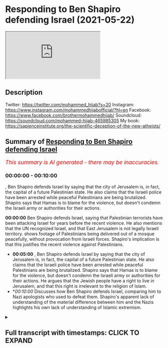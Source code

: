# Responding to Ben Shapiro defending Israel (2021-05-22)

<iframe loading='lazy' src='https://www.youtube.com/embed/swuU7XzKf8o'></iframe>

## Description

Twitter: https://twitter.com/mohammed_hijab?s=20
Instagram: https://www.instagram.com/mohammedhijabofficial/?hl=en
Facebook: https://www.facebook.com/brothermohammedhijab/
Soundcloud: https://soundcloud.com/mohammed-hijab-465985305
My book: https://sapienceinstitute.org/the-scientific-deception-of-the-new-atheists/

## Summary of [Responding to Ben Shapiro defending Israel](https://www.youtube.com/watch?v=swuU7XzKf8o)


*<span style="color:red; font-size:125%">This summary is AI generated - there may be inaccuracies</span>. [](/)*

### <a onclick="modifyYTiframeseektime('0')">00:00:00</a> - <a onclick="modifyYTiframeseektime('600')">00:10:00</a>

, Ben Shapiro defends Israel by saying that the city of Jerusalem is, in fact, the capital of a future Palestinian state. He also claims that the Israeli police have been arrested while peaceful Palestinians are being brutalized. Shapiro says that Hamas is to blame for the violence, but doesn't condemn the Israeli army or authorities for their actions.

**<a onclick="modifyYTiframeseektime('0')">00:00:00</a>** Ben Shapiro defends Israel, saying that Palestinian terrorists have been attacking Israel for years before the recent violence. He also mentions that the UN recognized Israel, and that East Jerusalem is not legally Israeli territory.  shows footage of Palestinians being delivered out of a mosque peacefully, without provocation from Israeli forces. Shapiro's implication is that this justifies the recent violence against Palestinians.
* **<a onclick="modifyYTiframeseektime('300')">00:05:00</a>** , Ben Shapiro defends Israel by saying that the city of Jerusalem is, in fact, the capital of a future Palestinian state. He also claims that the Israeli police have been arrested while peaceful Palestinians are being brutalized. Shapiro says that Hamas is to blame for the violence, but doesn't condemn the Israeli army or authorities for their actions. He argues that the Jewish people have a right to live in Jerusalem, and that this right is irrelevant to the religion of Islam.
* **<a onclick="modifyYTiframeseektime('600')">00:10:00</a>* Discusses how Ben Shapiro defends Israel, comparing him to Nazi apologists who used to defeat them. Shapiro's apparent lack of understanding of the material difference between him and the Nazis highlights his own lack of understanding of Islamic extremism.

<details><summary><h2>Full transcript with timestamps: CLICK TO EXPAND</h2></summary>

<a onclick="modifyYTiframeseektime('2')">0:00:02</a> today i'm going to be doing a response  
<a onclick="modifyYTiframeseektime('4')">0:00:04</a> to a duplicious man  
<a onclick="modifyYTiframeseektime('7')">0:00:07</a> a man who twists and skews  
<a onclick="modifyYTiframeseektime('10')">0:00:10</a> the facts in order to suit his own  
<a onclick="modifyYTiframeseektime('14')">0:00:14</a> zionistic agenda a man  
<a onclick="modifyYTiframeseektime('17')">0:00:17</a> who's too cowardly and spineless to move  
<a onclick="modifyYTiframeseektime('20')">0:00:20</a> forward  
<a onclick="modifyYTiframeseektime('20')">0:00:20</a> and debate somebody on equal footing  
<a onclick="modifyYTiframeseektime('23')">0:00:23</a> with him  
<a onclick="modifyYTiframeseektime('25')">0:00:25</a> and who just like his army that he  
<a onclick="modifyYTiframeseektime('27')">0:00:27</a> supports the zionist israeli army  
<a onclick="modifyYTiframeseektime('30')">0:00:30</a> only likes to pick on kids and college  
<a onclick="modifyYTiframeseektime('33')">0:00:33</a> students  
<a onclick="modifyYTiframeseektime('35')">0:00:35</a> it's none other than the little man the  
<a onclick="modifyYTiframeseektime('37')">0:00:37</a> puny man  
<a onclick="modifyYTiframeseektime('40')">0:00:40</a> ben shapiro let's take a look at what  
<a onclick="modifyYTiframeseektime('42')">0:00:42</a> this  
<a onclick="modifyYTiframeseektime('43')">0:00:43</a> man says and come back  
<a onclick="modifyYTiframeseektime('47')">0:00:47</a> and respond to it you've been watching  
<a onclick="modifyYTiframeseektime('49')">0:00:49</a> the media today i'm sure  
<a onclick="modifyYTiframeseektime('51')">0:00:51</a> and you have seen that there is violence  
<a onclick="modifyYTiframeseektime('52')">0:00:52</a> in jerusalem now the way the media  
<a onclick="modifyYTiframeseektime('54')">0:00:54</a> covered this sort of stuff is they  
<a onclick="modifyYTiframeseektime('55')">0:00:55</a> always suggest  
<a onclick="modifyYTiframeseektime('55')">0:00:55</a> that it's a cycle of violence both sides  
<a onclick="modifyYTiframeseektime('57')">0:00:57</a> are to blame this is because the media  
<a onclick="modifyYTiframeseektime('59')">0:00:59</a> are ignorant and stupid and have no  
<a onclick="modifyYTiframeseektime('60')">0:01:00</a> expectations of humane and decent  
<a onclick="modifyYTiframeseektime('62')">0:01:02</a> behavior  
<a onclick="modifyYTiframeseektime('63')">0:01:03</a> by radicals in the palestinian community  
<a onclick="modifyYTiframeseektime('66')">0:01:06</a> now the vast majority of palestinians  
<a onclick="modifyYTiframeseektime('67')">0:01:07</a> are not people presumably who want to  
<a onclick="modifyYTiframeseektime('69')">0:01:09</a> engage in violence and terrorism  
<a onclick="modifyYTiframeseektime('70')">0:01:10</a> but there are a lot of people in that  
<a onclick="modifyYTiframeseektime('72')">0:01:12</a> community who do in fact want to engage  
<a onclick="modifyYTiframeseektime('73')">0:01:13</a> in violence and terrorism and those  
<a onclick="modifyYTiframeseektime('74')">0:01:14</a> people  
<a onclick="modifyYTiframeseektime('75')">0:01:15</a> tend to occupy the highest rungs of  
<a onclick="modifyYTiframeseektime('77')">0:01:17</a> palestinian governmental structures  
<a onclick="modifyYTiframeseektime('78')">0:01:18</a> hamas  
<a onclick="modifyYTiframeseektime('79')">0:01:19</a> runs at the gaza strip it is an open  
<a onclick="modifyYTiframeseektime('81')">0:01:21</a> terrorist group islamic jihad  
<a onclick="modifyYTiframeseektime('83')">0:01:23</a> and fatah are the other groups that run  
<a onclick="modifyYTiframeseektime('86')">0:01:26</a> judea and samaria the so-called west  
<a onclick="modifyYTiframeseektime('87')">0:01:27</a> bank  
<a onclick="modifyYTiframeseektime('88')">0:01:28</a> hey those groups are terrorist groups  
<a onclick="modifyYTiframeseektime('90')">0:01:30</a> they've been terrorist groups for a very  
<a onclick="modifyYTiframeseektime('91')">0:01:31</a> long time  
<a onclick="modifyYTiframeseektime('92')">0:01:32</a> now the pretext for all of this is the  
<a onclick="modifyYTiframeseektime('93')">0:01:33</a> eviction of some palestinian families  
<a onclick="modifyYTiframeseektime('95')">0:01:35</a> from  
<a onclick="modifyYTiframeseektime('96')">0:01:36</a> sheikh jarrah from homes in sheikh  
<a onclick="modifyYTiframeseektime('97')">0:01:37</a> gerard  
<a onclick="modifyYTiframeseektime('99')">0:01:39</a> allowed to live elsewhere they're just  
<a onclick="modifyYTiframeseektime('101')">0:01:41</a> not allowed to live in these particular  
<a onclick="modifyYTiframeseektime('102')">0:01:42</a> homes because they don't have legal deed  
<a onclick="modifyYTiframeseektime('103')">0:01:43</a> to these homes there's been a string  
<a onclick="modifyYTiframeseektime('106')">0:01:46</a> how dare you come forward  
<a onclick="modifyYTiframeseektime('109')">0:01:49</a> and say and put this as a legal issue  
<a onclick="modifyYTiframeseektime('113')">0:01:53</a> east jerusalem is not the property  
<a onclick="modifyYTiframeseektime('116')">0:01:56</a> and is not recognized as israel by the  
<a onclick="modifyYTiframeseektime('120')">0:02:00</a> entire international community  
<a onclick="modifyYTiframeseektime('122')">0:02:02</a> including the un which gave your  
<a onclick="modifyYTiframeseektime('125')">0:02:05</a> pathetic state  
<a onclick="modifyYTiframeseektime('126')">0:02:06</a> its legitimacy in the first instance  
<a onclick="modifyYTiframeseektime('131')">0:02:11</a> how dare you come and and trivialize the  
<a onclick="modifyYTiframeseektime('134')">0:02:14</a> plight  
<a onclick="modifyYTiframeseektime('135')">0:02:15</a> how dare you trivialize the plight of  
<a onclick="modifyYTiframeseektime('138')">0:02:18</a> those evicted for  
<a onclick="modifyYTiframeseektime('139')">0:02:19</a> no good reason at all from a territory  
<a onclick="modifyYTiframeseektime('142')">0:02:22</a> that doesn't even belong to your state  
<a onclick="modifyYTiframeseektime('145')">0:02:25</a> that you protect the state of israel  
<a onclick="modifyYTiframeseektime('150')">0:02:30</a> decisions going all the way back to 1970  
<a onclick="modifyYTiframeseektime('151')">0:02:31</a> by israeli courts suggesting that people  
<a onclick="modifyYTiframeseektime('153')">0:02:33</a> who have the original legal deeds  
<a onclick="modifyYTiframeseektime('155')">0:02:35</a> to these homes have the israeli courts  
<a onclick="modifyYTiframeseektime('158')">0:02:38</a> don't have a jurisdiction in east  
<a onclick="modifyYTiframeseektime('160')">0:02:40</a> jerusalem  
<a onclick="modifyYTiframeseektime('161')">0:02:41</a> mentioning israeli courts in the context  
<a onclick="modifyYTiframeseektime('163')">0:02:43</a> of east jerusalem  
<a onclick="modifyYTiframeseektime('165')">0:02:45</a> means that you are complicit and you are  
<a onclick="modifyYTiframeseektime('167')">0:02:47</a> acquiescent  
<a onclick="modifyYTiframeseektime('169')">0:02:49</a> not even you are supportive of a  
<a onclick="modifyYTiframeseektime('172')">0:02:52</a> colonial occupier  
<a onclick="modifyYTiframeseektime('174')">0:02:54</a> which is israel it's an occupier of east  
<a onclick="modifyYTiframeseektime('177')">0:02:57</a> jerusalem  
<a onclick="modifyYTiframeseektime('180')">0:03:00</a> it suits you well to ignore  
<a onclick="modifyYTiframeseektime('183')">0:03:03</a> international law and to ignore the un  
<a onclick="modifyYTiframeseektime('187')">0:03:07</a> when it suits you when it's the very u.n  
<a onclick="modifyYTiframeseektime('191')">0:03:11</a> that gave you the legitimacy that you  
<a onclick="modifyYTiframeseektime('193')">0:03:13</a> think you have as a state  
<a onclick="modifyYTiframeseektime('195')">0:03:15</a> the so-called state of israel  
<a onclick="modifyYTiframeseektime('201')">0:03:21</a> how dare you try and trivialize the  
<a onclick="modifyYTiframeseektime('203')">0:03:23</a> plight  
<a onclick="modifyYTiframeseektime('205')">0:03:25</a> of those people ability to charge rent  
<a onclick="modifyYTiframeseektime('208')">0:03:28</a> to the people living in homes people  
<a onclick="modifyYTiframeseektime('209')">0:03:29</a> haven't been  
<a onclick="modifyYTiframeseektime('210')">0:03:30</a> paying the rent and so now they're going  
<a onclick="modifyYTiframeseektime('211')">0:03:31</a> to be taken out of the homes the same  
<a onclick="modifyYTiframeseektime('214')">0:03:34</a> way that if you don't pay your rent in  
<a onclick="modifyYTiframeseektime('215')">0:03:35</a> the united states you're going to be  
<a onclick="modifyYTiframeseektime('216')">0:03:36</a> taken out of the homes  
<a onclick="modifyYTiframeseektime('217')">0:03:37</a> you're going to be taken out of homes  
<a onclick="modifyYTiframeseektime('219')">0:03:39</a> who the hell do you think you are to  
<a onclick="modifyYTiframeseektime('221')">0:03:41</a> tell people you're going to be taken out  
<a onclick="modifyYTiframeseektime('222')">0:03:42</a> of their homes  
<a onclick="modifyYTiframeseektime('223')">0:03:43</a> i want to show the people today i want  
<a onclick="modifyYTiframeseektime('226')">0:03:46</a> to show them a clip  
<a onclick="modifyYTiframeseektime('227')">0:03:47</a> of what he's talking about and this  
<a onclick="modifyYTiframeseektime('230')">0:03:50</a> man and i use this term loosely  
<a onclick="modifyYTiframeseektime('234')">0:03:54</a> because he is fidgeting and moving  
<a onclick="modifyYTiframeseektime('237')">0:03:57</a> around in his  
<a onclick="modifyYTiframeseektime('238')">0:03:58</a> he is wriggling like a worm on a hook  
<a onclick="modifyYTiframeseektime('244')">0:04:04</a> perpetuating a monstrous falsehood he's  
<a onclick="modifyYTiframeseektime('246')">0:04:06</a> intoxicated with false opinion  
<a onclick="modifyYTiframeseektime('250')">0:04:10</a> and bias i want to show you what he's  
<a onclick="modifyYTiframeseektime('254')">0:04:14</a> talking about  
<a onclick="modifyYTiframeseektime('255')">0:04:15</a> because the question is 25  
<a onclick="modifyYTiframeseektime('258')">0:04:18</a> days before hamas even threw a rocket  
<a onclick="modifyYTiframeseektime('262')">0:04:22</a> before hamas even decided to do anything  
<a onclick="modifyYTiframeseektime('265')">0:04:25</a> offensively  
<a onclick="modifyYTiframeseektime('266')">0:04:26</a> it was the israeli forces  
<a onclick="modifyYTiframeseektime('270')">0:04:30</a> which went into masjid al-aqsa and  
<a onclick="modifyYTiframeseektime('272')">0:04:32</a> delivered people  
<a onclick="modifyYTiframeseektime('273')">0:04:33</a> out of that masjid in the most holy time  
<a onclick="modifyYTiframeseektime('278')">0:04:38</a> with no provocation at all the question  
<a onclick="modifyYTiframeseektime('280')">0:04:40</a> is what was hamas doing to  
<a onclick="modifyYTiframeseektime('282')">0:04:42</a> instigate this hamas didn't do anything  
<a onclick="modifyYTiframeseektime('285')">0:04:45</a> to instigate this  
<a onclick="modifyYTiframeseektime('287')">0:04:47</a> i want to show you a video which i saw  
<a onclick="modifyYTiframeseektime('289')">0:04:49</a> and you must watch the whole thing  
<a onclick="modifyYTiframeseektime('291')">0:04:51</a> it's from vice news a video that i saw  
<a onclick="modifyYTiframeseektime('294')">0:04:54</a> which will capture for you what indeed  
<a onclick="modifyYTiframeseektime('297')">0:04:57</a> took place  
<a onclick="modifyYTiframeseektime('298')">0:04:58</a> it could potentially be very dangerous  
<a onclick="modifyYTiframeseektime('300')">0:05:00</a> to the people that are here  
<a onclick="modifyYTiframeseektime('302')">0:05:02</a> it's nighttime prayers for palestinian  
<a onclick="modifyYTiframeseektime('304')">0:05:04</a> muslims and this year  
<a onclick="modifyYTiframeseektime('306')">0:05:06</a> israeli forces showed up unannounced  
<a onclick="modifyYTiframeseektime('321')">0:05:21</a> and that's what triggered the anger  
<a onclick="modifyYTiframeseektime('322')">0:05:22</a> today  
<a onclick="modifyYTiframeseektime('328')">0:05:28</a> palestinians feel like they're being  
<a onclick="modifyYTiframeseektime('329')">0:05:29</a> pushed out of east jerusalem  
<a onclick="modifyYTiframeseektime('331')">0:05:31</a> the city they see is the capital of a  
<a onclick="modifyYTiframeseektime('333')">0:05:33</a> future palestinian state  
<a onclick="modifyYTiframeseektime('335')">0:05:35</a> they say israel is upping its efforts to  
<a onclick="modifyYTiframeseektime('337')">0:05:37</a> redraw the borders of the city  
<a onclick="modifyYTiframeseektime('339')">0:05:39</a> but israel claims it belongs to them  
<a onclick="modifyYTiframeseektime('342')">0:05:42</a> despite the united nations saying it's  
<a onclick="modifyYTiframeseektime('344')">0:05:44</a> an occupation  
<a onclick="modifyYTiframeseektime('345')">0:05:45</a> exactly the united nations says it's an  
<a onclick="modifyYTiframeseektime('347')">0:05:47</a> occupation the israeli police have been  
<a onclick="modifyYTiframeseektime('349')">0:05:49</a> arrested look at that even the  
<a onclick="modifyYTiframeseektime('350')">0:05:50</a> journalists who's under pushing under  
<a onclick="modifyYTiframeseektime('351')">0:05:51</a> attack  
<a onclick="modifyYTiframeseektime('352')">0:05:52</a> look at that look what they're doing  
<a onclick="modifyYTiframeseektime('353')">0:05:53</a> look what they're doing brutalizing them  
<a onclick="modifyYTiframeseektime('357')">0:05:57</a> [Music]  
<a onclick="modifyYTiframeseektime('359')">0:05:59</a> look at them  
<a onclick="modifyYTiframeseektime('376')">0:06:16</a> bloody kid teenager  
<a onclick="modifyYTiframeseektime('380')">0:06:20</a> [Music]  
<a onclick="modifyYTiframeseektime('386')">0:06:26</a> now the question the question is at this  
<a onclick="modifyYTiframeseektime('387')">0:06:27</a> point where is hamas did nothing at this  
<a onclick="modifyYTiframeseektime('389')">0:06:29</a> point you can't  
<a onclick="modifyYTiframeseektime('390')">0:06:30</a> escape got everything on hamas this was  
<a onclick="modifyYTiframeseektime('392')">0:06:32</a> 25 days before hamas  
<a onclick="modifyYTiframeseektime('394')">0:06:34</a> threw a rocket don't say hamas and use  
<a onclick="modifyYTiframeseektime('396')">0:06:36</a> that as your ultimate scapegoat for  
<a onclick="modifyYTiframeseektime('398')">0:06:38</a> everything that's happened because we  
<a onclick="modifyYTiframeseektime('399')">0:06:39</a> know that even before hamas  
<a onclick="modifyYTiframeseektime('401')">0:06:41</a> existed in 1987 the same stuff was  
<a onclick="modifyYTiframeseektime('403')">0:06:43</a> happening  
<a onclick="modifyYTiframeseektime('404')">0:06:44</a> don't escape godzilla before hamas  
<a onclick="modifyYTiframeseektime('407')">0:06:47</a> existed  
<a onclick="modifyYTiframeseektime('408')">0:06:48</a> and it was the plo yes and those  
<a onclick="modifyYTiframeseektime('411')">0:06:51</a> individuals  
<a onclick="modifyYTiframeseektime('411')">0:06:51</a> you are doing the same things whoever  
<a onclick="modifyYTiframeseektime('414')">0:06:54</a> will be any resistance  
<a onclick="modifyYTiframeseektime('415')">0:06:55</a> against your state your corrupt state  
<a onclick="modifyYTiframeseektime('417')">0:06:57</a> you're going to call terrorism  
<a onclick="modifyYTiframeseektime('418')">0:06:58</a> anything and yes we condemn what hamas  
<a onclick="modifyYTiframeseektime('421')">0:07:01</a> does  
<a onclick="modifyYTiframeseektime('422')">0:07:02</a> by killing civilians and so on we don't  
<a onclick="modifyYTiframeseektime('424')">0:07:04</a> agree with their strategies  
<a onclick="modifyYTiframeseektime('426')">0:07:06</a> but we don't accept you scapegoating  
<a onclick="modifyYTiframeseektime('428')">0:07:08</a> them  
<a onclick="modifyYTiframeseektime('429')">0:07:09</a> and trying to divert the narrative to  
<a onclick="modifyYTiframeseektime('432')">0:07:12</a> hamas  
<a onclick="modifyYTiframeseektime('433')">0:07:13</a> this is before hamas done anything so  
<a onclick="modifyYTiframeseektime('436')">0:07:16</a> don't ever come and say  
<a onclick="modifyYTiframeseektime('437')">0:07:17</a> it's these are people praying the woman  
<a onclick="modifyYTiframeseektime('440')">0:07:20</a> is there  
<a onclick="modifyYTiframeseektime('441')">0:07:21</a> you can watch the whole 20 minute  
<a onclick="modifyYTiframeseektime('442')">0:07:22</a> segment don't you dare come and say  
<a onclick="modifyYTiframeseektime('444')">0:07:24</a> hamas how dare you how dare you not  
<a onclick="modifyYTiframeseektime('446')">0:07:26</a> condemn  
<a onclick="modifyYTiframeseektime('447')">0:07:27</a> the israeli army and the authorities for  
<a onclick="modifyYTiframeseektime('450')">0:07:30</a> this kind of things how dare you  
<a onclick="modifyYTiframeseektime('452')">0:07:32</a> and you want us to believe that this is  
<a onclick="modifyYTiframeseektime('454')">0:07:34</a> because of hamas and because of  
<a onclick="modifyYTiframeseektime('456')">0:07:36</a> terrorism  
<a onclick="modifyYTiframeseektime('458')">0:07:38</a> [Applause]  
<a onclick="modifyYTiframeseektime('459')">0:07:39</a> [Music]  
<a onclick="modifyYTiframeseektime('460')">0:07:40</a> as ramadan continued palestinians in  
<a onclick="modifyYTiframeseektime('462')">0:07:42</a> east jerusalem face  
<a onclick="modifyYTiframeseektime('463')">0:07:43</a> stunned grenades arrests and water  
<a onclick="modifyYTiframeseektime('465')">0:07:45</a> cannons some of the worst violence  
<a onclick="modifyYTiframeseektime('467')">0:07:47</a> seen in years how long exactly have you  
<a onclick="modifyYTiframeseektime('470')">0:07:50</a> lived in this house  
<a onclick="modifyYTiframeseektime('471')">0:07:51</a> [Music]  
<a onclick="modifyYTiframeseektime('491')">0:08:11</a> [Music]  
<a onclick="modifyYTiframeseektime('503')">0:08:23</a> this aria king by the way on the record  
<a onclick="modifyYTiframeseektime('505')">0:08:25</a> and he's gonna be you're gonna see it  
<a onclick="modifyYTiframeseektime('507')">0:08:27</a> you're gonna see this animal no matter  
<a onclick="modifyYTiframeseektime('509')">0:08:29</a> how much anyone wants to be an apologist  
<a onclick="modifyYTiframeseektime('510')">0:08:30</a> for him  
<a onclick="modifyYTiframeseektime('511')">0:08:31</a> yeah see what he says see exactly the  
<a onclick="modifyYTiframeseektime('514')">0:08:34</a> words he uses  
<a onclick="modifyYTiframeseektime('515')">0:08:35</a> this is not it's an open secret he's  
<a onclick="modifyYTiframeseektime('516')">0:08:36</a> very nonchalant about it let's see what  
<a onclick="modifyYTiframeseektime('518')">0:08:38</a> he says here's last year  
<a onclick="modifyYTiframeseektime('520')">0:08:40</a> says the right belongs to the jewish  
<a onclick="modifyYTiframeseektime('522')">0:08:42</a> people  
<a onclick="modifyYTiframeseektime('523')">0:08:43</a> [Music]  
<a onclick="modifyYTiframeseektime('524')">0:08:44</a> when we are jews in the states in  
<a onclick="modifyYTiframeseektime('527')">0:08:47</a> australia in england  
<a onclick="modifyYTiframeseektime('529')">0:08:49</a> in jerusalem we are facing to one place  
<a onclick="modifyYTiframeseektime('535')">0:08:55</a> mount temple mount that i mean that's  
<a onclick="modifyYTiframeseektime('537')">0:08:57</a> religion of course  
<a onclick="modifyYTiframeseektime('539')">0:08:59</a> talking about a religion when you're  
<a onclick="modifyYTiframeseektime('542')">0:09:02</a> talking about people  
<a onclick="modifyYTiframeseektime('543')">0:09:03</a> and the land and where they live is it  
<a onclick="modifyYTiframeseektime('545')">0:09:05</a> irrelevant  
<a onclick="modifyYTiframeseektime('546')">0:09:06</a> absolutely so you can't really justify  
<a onclick="modifyYTiframeseektime('550')">0:09:10</a> ownership over religion when there are  
<a onclick="modifyYTiframeseektime('553')">0:09:13</a> so many different types of  
<a onclick="modifyYTiframeseektime('554')">0:09:14</a> arabs of course not but i'm just  
<a onclick="modifyYTiframeseektime('557')">0:09:17</a> explaining that  
<a onclick="modifyYTiframeseektime('558')">0:09:18</a> what we are what the way that we see  
<a onclick="modifyYTiframeseektime('560')">0:09:20</a> yerushalayim  
<a onclick="modifyYTiframeseektime('562')">0:09:22</a> it's different way than any other  
<a onclick="modifyYTiframeseektime('565')">0:09:25</a> religion as a jew you can live  
<a onclick="modifyYTiframeseektime('568')">0:09:28</a> everywhere in the world  
<a onclick="modifyYTiframeseektime('569')">0:09:29</a> you can be the most orthodox jew if you  
<a onclick="modifyYTiframeseektime('572')">0:09:32</a> don't live in yerushalayim  
<a onclick="modifyYTiframeseektime('575')">0:09:35</a> you cannot keep  
<a onclick="modifyYTiframeseektime('578')">0:09:38</a> the entire commitment of god  
<a onclick="modifyYTiframeseektime('583')">0:09:43</a> do you want to see  
<a onclick="modifyYTiframeseektime('587')">0:09:47</a> that is jewish  
<a onclick="modifyYTiframeseektime('590')">0:09:50</a> of course without arabs  
<a onclick="modifyYTiframeseektime('594')">0:09:54</a> i want to see jews yes yeah you want to  
<a onclick="modifyYTiframeseektime('596')">0:09:56</a> see jews you are bloody nazi brother  
<a onclick="modifyYTiframeseektime('599')">0:09:59</a> this guy's a nazi there's no difference  
<a onclick="modifyYTiframeseektime('600')">0:10:00</a> between him and then what the what is  
<a onclick="modifyYTiframeseektime('602')">0:10:02</a> the difference tell me the material  
<a onclick="modifyYTiframeseektime('603')">0:10:03</a> difference between his  
<a onclick="modifyYTiframeseektime('604')">0:10:04</a> his objective and the nazi's objective  
<a onclick="modifyYTiframeseektime('606')">0:10:06</a> this is a classic case  
<a onclick="modifyYTiframeseektime('608')">0:10:08</a> of someone who's taking the methodology  
<a onclick="modifyYTiframeseektime('610')">0:10:10</a> and the ideology  
<a onclick="modifyYTiframeseektime('611')">0:10:11</a> of the of those who used to defeat them  
<a onclick="modifyYTiframeseektime('614')">0:10:14</a> and beat them and humiliate them  
<a onclick="modifyYTiframeseektime('619')">0:10:19</a> what is the material difference between  
<a onclick="modifyYTiframeseektime('621')">0:10:21</a> you and the nazis you want to see the  
<a onclick="modifyYTiframeseektime('622')">0:10:22</a> whole area is basically admitting to  
<a onclick="modifyYTiframeseektime('624')">0:10:24</a> ethnic cleansing  
<a onclick="modifyYTiframeseektime('625')">0:10:25</a> and you're a deputy mayor this mayor  
<a onclick="modifyYTiframeseektime('628')">0:10:28</a> king his surname is king  
<a onclick="modifyYTiframeseektime('629')">0:10:29</a> coming out and saying we want to see a  
<a onclick="modifyYTiframeseektime('630')">0:10:30</a> jewish area  
<a onclick="modifyYTiframeseektime('635')">0:10:35</a> look what they do look what they're  
<a onclick="modifyYTiframeseektime('637')">0:10:37</a> doing coming into the house look how  
<a onclick="modifyYTiframeseektime('639')">0:10:39</a> they come into people's houses  
<a onclick="modifyYTiframeseektime('644')">0:10:44</a> look screaming  
<a onclick="modifyYTiframeseektime('651')">0:10:51</a> [Music]  
<a onclick="modifyYTiframeseektime('656')">0:10:56</a> the age of social media stage of social  
<a onclick="modifyYTiframeseektime('658')">0:10:58</a> media look at this  
<a onclick="modifyYTiframeseektime('659')">0:10:59</a> don't open the door  
<a onclick="modifyYTiframeseektime('663')">0:11:03</a> look at that look at this  
<a onclick="modifyYTiframeseektime('667')">0:11:07</a> this is fantastic journalism i have to  
<a onclick="modifyYTiframeseektime('669')">0:11:09</a> say brilliant journalism  
<a onclick="modifyYTiframeseektime('672')">0:11:12</a> look at this they're going into a house  
<a onclick="modifyYTiframeseektime('677')">0:11:17</a> [Music]  
<a onclick="modifyYTiframeseektime('683')">0:11:23</a> [Music]  
<a onclick="modifyYTiframeseektime('690')">0:11:30</a> this is because of hamas you liar this  
<a onclick="modifyYTiframeseektime('693')">0:11:33</a> is because of hamas  
<a onclick="modifyYTiframeseektime('697')">0:11:37</a> guys honestly you have to go and watch  
<a onclick="modifyYTiframeseektime('698')">0:11:38</a> this 20 minute segment on vice  
<a onclick="modifyYTiframeseektime('700')">0:11:40</a> you have to watch it it is a must-watch  
<a onclick="modifyYTiframeseektime('702')">0:11:42</a> you will see  
<a onclick="modifyYTiframeseektime('703')">0:11:43</a> the blatant the flagrant the open  
<a onclick="modifyYTiframeseektime('708')">0:11:48</a> arrogance the racism the oppression  
<a onclick="modifyYTiframeseektime('713')">0:11:53</a> these people are brimming with  
<a onclick="modifyYTiframeseektime('714')">0:11:54</a> oppression they are brimming  
<a onclick="modifyYTiframeseektime('716')">0:11:56</a> with oppression and then you have this  
<a onclick="modifyYTiframeseektime('719')">0:11:59</a> little pathetic  
<a onclick="modifyYTiframeseektime('720')">0:12:00</a> cheerleader mascot little boy this  
<a onclick="modifyYTiframeseektime('722')">0:12:02</a> academic  
<a onclick="modifyYTiframeseektime('723')">0:12:03</a> eunuch ben shapiro  
<a onclick="modifyYTiframeseektime('727')">0:12:07</a> trying to act as an apologist for the  
<a onclick="modifyYTiframeseektime('729')">0:12:09</a> for this  
<a onclick="modifyYTiframeseektime('731')">0:12:11</a> you are an academic eunuch and you make  
<a onclick="modifyYTiframeseektime('733')">0:12:13</a> me sick  
<a onclick="modifyYTiframeseektime('735')">0:12:15</a> how dare you how dare you  
<a onclick="modifyYTiframeseektime('738')">0:12:18</a> justify this you think you have a case  
<a onclick="modifyYTiframeseektime('743')">0:12:23</a> anybody who looks at the events that are  
<a onclick="modifyYTiframeseektime('745')">0:12:25</a> taking place  
<a onclick="modifyYTiframeseektime('746')">0:12:26</a> between the proverbial david and goliath  
<a onclick="modifyYTiframeseektime('749')">0:12:29</a> and believe me  
<a onclick="modifyYTiframeseektime('750')">0:12:30</a> you are not david by any stretch of the  
<a onclick="modifyYTiframeseektime('752')">0:12:32</a> imagination and if david was here he  
<a onclick="modifyYTiframeseektime('754')">0:12:34</a> would be with us  
<a onclick="modifyYTiframeseektime('756')">0:12:36</a> not with you you are the goliath  
<a onclick="modifyYTiframeseektime('762')">0:12:42</a> but you know what i tell you something  
<a onclick="modifyYTiframeseektime('766')">0:12:46</a> you're waking up the sleeping giant of  
<a onclick="modifyYTiframeseektime('768')">0:12:48</a> islam  
<a onclick="modifyYTiframeseektime('770')">0:12:50</a> we are a sleeping giant and the more you  
<a onclick="modifyYTiframeseektime('773')">0:12:53</a> show us this stuff the more we unite  
<a onclick="modifyYTiframeseektime('777')">0:12:57</a> and the more we put away our differences  
<a onclick="modifyYTiframeseektime('779')">0:12:59</a> and our squabbling  
<a onclick="modifyYTiframeseektime('782')">0:13:02</a> problems that we have and the more we  
<a onclick="modifyYTiframeseektime('785')">0:13:05</a> know what the priorities are  
<a onclick="modifyYTiframeseektime('787')">0:13:07</a> and the more the sleeping giant opens  
<a onclick="modifyYTiframeseektime('791')">0:13:11</a> one eye because the moment we sit up  
<a onclick="modifyYTiframeseektime('794')">0:13:14</a> when the muslim community worldwide  
<a onclick="modifyYTiframeseektime('797')">0:13:17</a> community sits up or worse yet for you  
<a onclick="modifyYTiframeseektime('801')">0:13:21</a> stands up it's gonna be all over  
<a onclick="modifyYTiframeseektime('818')">0:13:38</a> you  
</details>